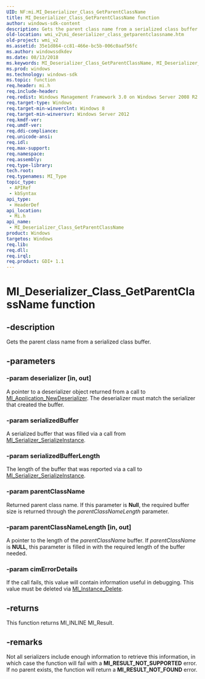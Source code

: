 ```yaml
---
UID: NF:mi.MI_Deserializer_Class_GetParentClassName
title: MI_Deserializer_Class_GetParentClassName function
author: windows-sdk-content
description: Gets the parent class name from a serialized class buffer.
old-location: wmi_v2\mi_deserializer_class_getparentclassname.htm
old-project: wmi_v2
ms.assetid: 35e1d864-cc81-466e-bc5b-006c0aaf56fc
ms.author: windowssdkdev
ms.date: 08/13/2018
ms.keywords: MI_Deserializer_Class_GetParentClassName, MI_Deserializer_Class_GetParentClassName function [Windows Management Infrastructure (MI)], mi/MI_Deserializer_Class_GetParentClassName, wmi_v2.mi_deserializer_class_getparentclassname
ms.prod: windows
ms.technology: windows-sdk
ms.topic: function
req.header: mi.h
req.include-header: 
req.redist: Windows Management Framework 3.0 on Windows Server 2008 R2 with SP1, Windows 7 with SP1, and Windows Server 2008 with SP2
req.target-type: Windows
req.target-min-winverclnt: Windows 8
req.target-min-winversvr: Windows Server 2012
req.kmdf-ver: 
req.umdf-ver: 
req.ddi-compliance: 
req.unicode-ansi: 
req.idl: 
req.max-support: 
req.namespace: 
req.assembly: 
req.type-library: 
tech.root: 
req.typenames: MI_Type
topic_type:
 - APIRef
 - kbSyntax
api_type:
 - HeaderDef
api_location:
 - Mi.h
api_name:
 - MI_Deserializer_Class_GetParentClassName
product: Windows
targetos: Windows
req.lib: 
req.dll: 
req.irql: 
req.product: GDI+ 1.1
---
```


# MI_Deserializer_Class_GetParentClassName function


## -description


Gets the parent class name from a serialized class buffer.


## -parameters




### -param deserializer [in, out]

A pointer to a deserializer object returned from a call to <a href="https://msdn.microsoft.com/e58c69ce-032a-4024-9023-53cd1776b7f3">MI_Application_NewDeserializer</a>.  The deserializer must match the serializer that created the buffer.


### -param serializedBuffer

A serialized buffer that was filled via a call from <a href="https://msdn.microsoft.com/45c5033a-b2ef-4fb6-a09e-54b3cd9fc99f">MI_Serializer_SerializeInstance</a>.


### -param serializedBufferLength

The length of the buffer that was reported via a call to <a href="https://msdn.microsoft.com/45c5033a-b2ef-4fb6-a09e-54b3cd9fc99f">MI_Serializer_SerializeInstance</a>.


### -param parentClassName

Returned parent class name.  If this parameter is <b>Null</b>, the required buffer size is returned through the <i>parentClassNameLength</i> parameter.


### -param parentClassNameLength [in, out]

A pointer to  the length of the <i>parentClassName</i> buffer.  If <i>parentClassName</i> is <b>NULL</b>, this parameter is filled in with the required length of the buffer needed.


### -param cimErrorDetails

If the call fails, this value will contain information useful in debugging. This value must be deleted via <a href="https://msdn.microsoft.com/6370e464-b262-4c91-a3c8-889911df7965">MI_Instance_Delete</a>.


## -returns



This function returns MI_INLINE MI_Result.




## -remarks



Not all serializers include enough information to retrieve this information, in which case the function will fail with a <b>MI_RESULT_NOT_SUPPORTED</b> error.  If no parent exists, the function will return a <b>MI_RESULT_NOT_FOUND</b> error.



